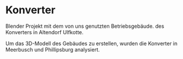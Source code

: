 # Konverter
Blender Projekt mit dem von uns genutzten Betriebsgebäude. des Konverters in Altendorf Ulfkotte.

Um das 3D-Modell des Gebäudes zu erstellen, wurden die Konverter in Meerbusch und Phillipsburg analysiert.


